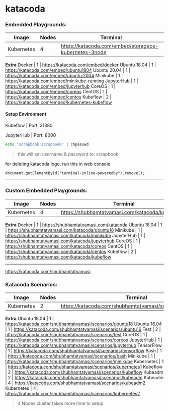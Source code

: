 # katacoda

### Embedded Playgrounds:
Image | Nodes | Terminal
--- | --- | ---
Kubernetes | 4 | https://katacoda.com/embed/storageos-kubernetes-3node
**Extra**
Docker | 1 | https://katacoda.com/embed/docker
Ubuntu 18.04 | 1 | https://katacoda.com/embed/ubuntu1804
Ubuntu 20.04 | 1 | https://katacoda.com/embed/ubuntu:2004
Minikube | 1 | https://katacoda.com/embed/minikube-running
JupyterHub | 1 | https://katacoda.com/embed/jupyterhub
CoreOS | 1 | https://katacoda.com/embed/coreos
CentOS | 1 | https://katacoda.com/embed/centos
Kubeflow | 2 | https://katacoda.com/embed/kubernetes-kubeflow

#### Setup Environment

Kubeflow | Port: 31380

JupyterHub | Port: 8000 
```bash
echo "scrapbook:scrapbook" | chpasswd
```
> this will set username & password to: scrapbook

for deleting katacoda logo, run this in web console
```html
document.getElementById("terminal-inline-poweredby").remove();
```

---

### Custom Embedded Playgrounds:
Image | Nodes | Terminal
--- | --- | ---
Kubernetes | 4 | https://shubhamtatvamasi.com/katacoda/kubernetes
**Extra**
Docker | 1 | https://shubhamtatvamasi.com/katacoda
Ubuntu 18.04 | 1 | https://shubhamtatvamasi.com/katacoda/ubuntu18
Minikube | 1 | https://shubhamtatvamasi.com/katacoda/minikube
JupyterHub | 1 | https://shubhamtatvamasi.com/katacoda/jupyterhub
CoreOS | 1 | https://shubhamtatvamasi.com/katacoda/coreos
CentOS | 1 | https://shubhamtatvamasi.com/katacoda/centos
Kubeflow | 2 | https://shubhamtatvamasi.com/katacoda/kubeflow

---

https://katacoda.com/shubhamtatvamasi

### Katacoda Scenarios:
Image | Nodes | Terminal
--- | --- | ---
Kubernetes | 2 | https://katacoda.com/shubhamtatvamasi/scenarios/kubernetes
**Extra**
Ubuntu 18.04 | 1 | https://katacoda.com/shubhamtatvamasi/scenarios/ubuntu18
Ubuntu 16.04 | 1 | https://katacoda.com/shubhamtatvamasi/scenarios/ubuntu16
Test | 2 | https://katacoda.com/shubhamtatvamasi/scenarios/test
CoreOS | 1 | https://katacoda.com/shubhamtatvamasi/scenarios/coreos
JupyterHub | 1 | https://katacoda.com/shubhamtatvamasi/scenarios/jupyterhub
TensorFlow | 1 | https://katacoda.com/shubhamtatvamasi/scenarios/tensorflow
Bash | 1 | https://katacoda.com/shubhamtatvamasi/scenarios/bash
Minikube | 1 | https://katacoda.com/shubhamtatvamasi/scenarios/minikube
Kubernetes | 1 | https://katacoda.com/shubhamtatvamasi/scenarios/kubernetes1
Kubeflow | 2 | https://katacoda.com/shubhamtatvamasi/scenarios/kubeflow
Kubeadm | 2 | https://katacoda.com/shubhamtatvamasi/scenarios/kubeadm
Kubeadm | 4 | https://katacoda.com/shubhamtatvamasi/scenarios/kubeadm2
Kubernetes | 4 | https://katacoda.com/shubhamtatvamasi/scenarios/kubernetes2
> 4 Nodes cluster takes more time to setup


